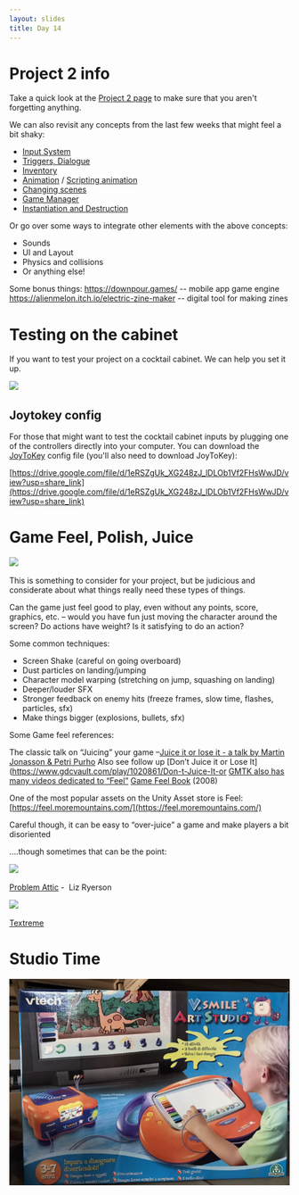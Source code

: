 ```yaml
---
layout: slides
title: Day 14
---
```

# Project 2 info

Take a quick look at the [Project 2 page](project-2.md) to make sure that you aren't forgetting anything.

We can also revisit any concepts from the last few weeks that might feel a bit shaky:
- [Input System](day-8.md#cocktail-cabinet-input-system)
- [Triggers, Dialogue](day-8.md#scripting-triggers-and-collisions-in-2d)
- [Inventory](day-9.md#picking-up-an-item-and-holding-on)
- [Animation](day-10.md#importing-sprites-animation-frame-animation) / [Scripting animation](day-13.md#animation-scripting)
- [Changing scenes](day-10.md#scenes-loading-changing)
- [Game Manager](day-12.md#a-game-manager-and-dontdestroyonload)
- [Instantiation and Destruction](day-11.md#instantiate-and-destroy)

Or go over some ways to integrate other elements with the above concepts:
- Sounds
- UI and Layout
- Physics and collisions
- Or anything else!

Some bonus things:
https://downpour.games/ -- mobile app game engine
https://alienmelon.itch.io/electric-zine-maker -- digital tool for making zines

# Testing on the cabinet

If you want to test your project on a cocktail cabinet. We can help you set it up. 

![](https://lh6.googleusercontent.com/0P4jZDjZYm39CJ3sO9HXHoS7NPWdBl7-Kc_APCi25yZe01VyoTDvCYD-uOXhU26GG4L2Ny8VpgADYbjIWQllLU_Kpz8AhS835d1SUxr02CxFEfrn3HQc9eGQQWuMd4jdD2nes7BsZCnUy-aYNyOgyiA)

## Joytokey config

For those that might want to test the cocktail cabinet inputs by plugging one of the controllers directly into your computer. You can download the [JoyToKey](https://joytokey.net/en/) config file (you'll also need to download JoyToKey): 

[https://drive.google.com/file/d/1eRSZgUk_XG248zJ_lDLOb1Vf2FHsWwJD/view?usp=share_link](https://drive.google.com/file/d/1eRSZgUk_XG248zJ_lDLOb1Vf2FHsWwJD/view?usp=share_link)

# Game Feel, Polish, Juice 

![](https://lh7-us.googleusercontent.com/aO-ITUtyUVWjrhe37k3RHdsxhRxbwv0o6dAOJtvq5UsjSPkSJUgSLyaOwbMhus9bEsVLYV6qz9f9uOSX-NKbo5j-0ymCdjffcEurq8_wxS3izbzAJysj01rpecBn0CEJKbOYfmoD0rPEGJOZcoCCwkRbg6wQCfGmS8jjQGtczPDRNp11ct8wWPXgi6gKog)

This is something to consider for your project, but be judicious and considerate about what things really need these types of things. 

Can the game just feel good to play, even without any points, score, graphics, etc. – would you have fun just moving the character around the screen? Do actions have weight? Is it satisfying to do an action?

Some common techniques:

- Screen Shake (careful on going overboard)
- Dust particles on landing/jumping
- Character model warping (stretching on jump, squashing on landing)
- Deeper/louder SFX
- Stronger feedback on enemy hits (freeze frames, slow time, flashes, particles, sfx)
- Make things bigger (explosions, bullets, sfx) 

Some Game feel references:

The classic talk on “Juicing” your game –[Juice it or lose it - a talk by Martin Jonasson & Petri Purho](https://www.youtube.com/watch?v=Fy0aCDmgnxg)
Also see follow up [Don’t Juice it or Lose It](https://www.gdcvault.com/play/1020861/Don-t-Juice-It-or
[GMTK also has many videos dedicated to “Feel”](https://youtu.be/216_5nu4aVQ)
[Game Feel Book](http://www.game-feel.com/) (2008)

One of the most popular assets on the Unity Asset store is Feel: [https://feel.moremountains.com/](https://feel.moremountains.com/)

Careful though, it can be easy to “over-juice” a game and make players a bit disoriented

....though sometimes that can be the point:

![](https://lh7-us.googleusercontent.com/uJ1RtlkQwa3hvTN2cUOcGShyOgMVNMgO0z1fG9OZUFKYmQesWtu5H_CXD1gl3iNvTQZ-qAmkxqlVKo5Nz5WiAeTCdDVa2WodZS1Vhmd2SRbnc1ZtBBSA7BoO_LIMj53pGlcaZxKEjkP4E_Osa-SUbCEhgdYg3Vig_Fi2S5TKpl0oTTA4GpBl5UIj56v1Hw)

[Problem Attic](https://lizryerson.itch.io/problem-attic) -  Liz Ryerson

![](https://lh7-us.googleusercontent.com/qeXkFk_xxFurLECLhvA0obETtmrqoCs4pwWDHlwrUd5yLmpuwMtthRwxW3v3wU3gaSFjNZ7Jhgo3FN8777eyJq7mK6v_tgbqc4AZ5WtVtbL2uswS0U9TYSmxiC9tBWyOkv37DakyB16sdemk9MuGybXaenE-oseqbzHxeAwRoCpbqmwCJ5JZqzB_eueuKw)

[Textreme](https://ash-k.itch.io/textreme) 


# Studio Time

![](assets/Pasted%20image%2020240515222303.png)
